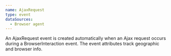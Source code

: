 ```yaml
---
name: AjaxRequest
type: event
dataSources:
  - Browser agent
---
```


An AjaxRequest event is created automatically when an Ajax request occurs during a BrowserInteraction event. The event attributes track geographic and browser info.